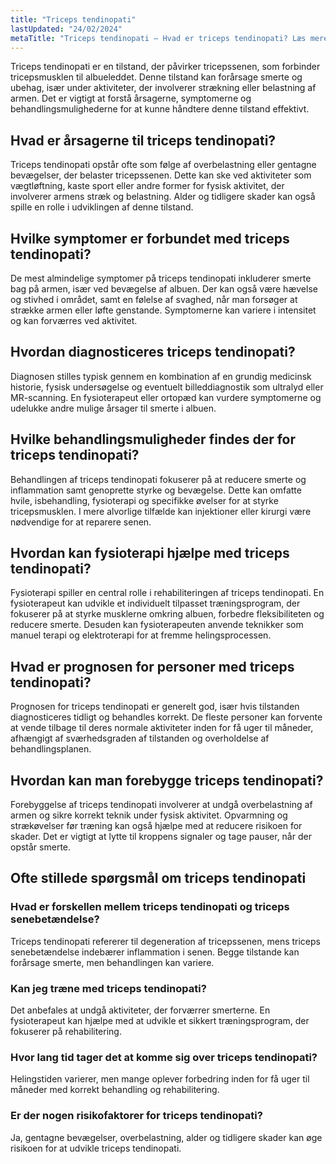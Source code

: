 ```yaml
---
title: "Triceps tendinopati"
lastUpdated: "24/02/2024"
metaTitle: "Triceps tendinopati – Hvad er triceps tendinopati? Læs mere"
---
```


Triceps tendinopati er en tilstand, der påvirker tricepssenen, som forbinder tricepsmusklen til albueleddet. Denne tilstand kan forårsage smerte og ubehag, især under aktiviteter, der involverer strækning eller belastning af armen. Det er vigtigt at forstå årsagerne, symptomerne og behandlingsmulighederne for at kunne håndtere denne tilstand effektivt.

## Hvad er årsagerne til triceps tendinopati?

Triceps tendinopati opstår ofte som følge af overbelastning eller gentagne bevægelser, der belaster tricepssenen. Dette kan ske ved aktiviteter som vægtløftning, kaste sport eller andre former for fysisk aktivitet, der involverer armens stræk og belastning. Alder og tidligere skader kan også spille en rolle i udviklingen af denne tilstand.

## Hvilke symptomer er forbundet med triceps tendinopati?

De mest almindelige symptomer på triceps tendinopati inkluderer smerte bag på armen, især ved bevægelse af albuen. Der kan også være hævelse og stivhed i området, samt en følelse af svaghed, når man forsøger at strække armen eller løfte genstande. Symptomerne kan variere i intensitet og kan forværres ved aktivitet.

## Hvordan diagnosticeres triceps tendinopati?

Diagnosen stilles typisk gennem en kombination af en grundig medicinsk historie, fysisk undersøgelse og eventuelt billeddiagnostik som ultralyd eller MR-scanning. En fysioterapeut eller ortopæd kan vurdere symptomerne og udelukke andre mulige årsager til smerte i albuen.

## Hvilke behandlingsmuligheder findes der for triceps tendinopati?

Behandlingen af triceps tendinopati fokuserer på at reducere smerte og inflammation samt genoprette styrke og bevægelse. Dette kan omfatte hvile, isbehandling, fysioterapi og specifikke øvelser for at styrke tricepsmusklen. I mere alvorlige tilfælde kan injektioner eller kirurgi være nødvendige for at reparere senen.

## Hvordan kan fysioterapi hjælpe med triceps tendinopati?

Fysioterapi spiller en central rolle i rehabiliteringen af triceps tendinopati. En fysioterapeut kan udvikle et individuelt tilpasset træningsprogram, der fokuserer på at styrke musklerne omkring albuen, forbedre fleksibiliteten og reducere smerte. Desuden kan fysioterapeuten anvende teknikker som manuel terapi og elektroterapi for at fremme helingsprocessen.

## Hvad er prognosen for personer med triceps tendinopati?

Prognosen for triceps tendinopati er generelt god, især hvis tilstanden diagnosticeres tidligt og behandles korrekt. De fleste personer kan forvente at vende tilbage til deres normale aktiviteter inden for få uger til måneder, afhængigt af sværhedsgraden af tilstanden og overholdelse af behandlingsplanen.

## Hvordan kan man forebygge triceps tendinopati?

Forebyggelse af triceps tendinopati involverer at undgå overbelastning af armen og sikre korrekt teknik under fysisk aktivitet. Opvarmning og strækøvelser før træning kan også hjælpe med at reducere risikoen for skader. Det er vigtigt at lytte til kroppens signaler og tage pauser, når der opstår smerte.

## Ofte stillede spørgsmål om triceps tendinopati

### Hvad er forskellen mellem triceps tendinopati og triceps senebetændelse?

Triceps tendinopati refererer til degeneration af tricepssenen, mens triceps senebetændelse indebærer inflammation i senen. Begge tilstande kan forårsage smerte, men behandlingen kan variere.

### Kan jeg træne med triceps tendinopati?

Det anbefales at undgå aktiviteter, der forværrer smerterne. En fysioterapeut kan hjælpe med at udvikle et sikkert træningsprogram, der fokuserer på rehabilitering.

### Hvor lang tid tager det at komme sig over triceps tendinopati?

Helingstiden varierer, men mange oplever forbedring inden for få uger til måneder med korrekt behandling og rehabilitering.

### Er der nogen risikofaktorer for triceps tendinopati?

Ja, gentagne bevægelser, overbelastning, alder og tidligere skader kan øge risikoen for at udvikle triceps tendinopati.